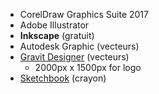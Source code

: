 - CorelDraw Graphics Suite 2017
- Adobe Illustrator
- **Inkscape** (gratuit)
- Autodesk Graphic (vecteurs)
- [Gravit Designer](https://www.designer.io/fr/) (vecteurs)
  - 2000px x 1500px for logo
- [Sketchbook](https://sketchbook.com/) (crayon)
